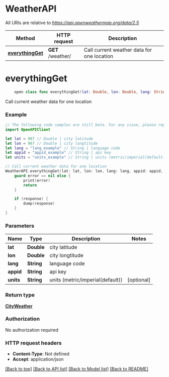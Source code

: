 # WeatherAPI

All URIs are relative to *https://api.openweathermap.org/data/2.5*

Method | HTTP request | Description
------------- | ------------- | -------------
[**everythingGet**](WeatherAPI.md#everythingget) | **GET** /weather/ | Call current weather data for one location


# **everythingGet**
```swift
    open class func everythingGet(lat: Double, lon: Double, lang: String, appid: String, units: String? = nil, completion: @escaping (_ data: CityWeather?, _ error: Error?) -> Void)
```

Call current weather data for one location

### Example 
```swift
// The following code samples are still beta. For any issue, please report via http://github.com/OpenAPITools/openapi-generator/issues/new
import OpenAPIClient

let lat = 987 // Double | city latitude
let lon = 987 // Double | city longtitude
let lang = "lang_example" // String | language code
let appid = "appid_example" // String | api key
let units = "units_example" // String | units (metric/imperial(default)) (optional)

// Call current weather data for one location
WeatherAPI.everythingGet(lat: lat, lon: lon, lang: lang, appid: appid, units: units) { (response, error) in
    guard error == nil else {
        print(error)
        return
    }

    if (response) {
        dump(response)
    }
}
```

### Parameters

Name | Type | Description  | Notes
------------- | ------------- | ------------- | -------------
 **lat** | **Double** | city latitude | 
 **lon** | **Double** | city longtitude | 
 **lang** | **String** | language code | 
 **appid** | **String** | api key | 
 **units** | **String** | units (metric/imperial(default)) | [optional] 

### Return type

[**CityWeather**](CityWeather.md)

### Authorization

No authorization required

### HTTP request headers

 - **Content-Type**: Not defined
 - **Accept**: application/json

[[Back to top]](#) [[Back to API list]](../README.md#documentation-for-api-endpoints) [[Back to Model list]](../README.md#documentation-for-models) [[Back to README]](../README.md)

